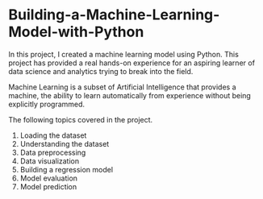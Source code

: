 # Building-a-Machine-Learning-Model-with-Python

In this project, I created a machine learning model using Python. This project has provided a real hands-on experience for an aspiring learner of data science and analytics trying to break into the field.

Machine Learning is a subset of Artificial Intelligence that provides a machine, the ability to learn automatically from experience without being explicitly programmed. 

The following topics covered in the project.
1. Loading the dataset
2. Understanding the dataset
3. Data preprocessing
4. Data visualization
5. Building a regression model
6. Model evaluation
7. Model prediction
